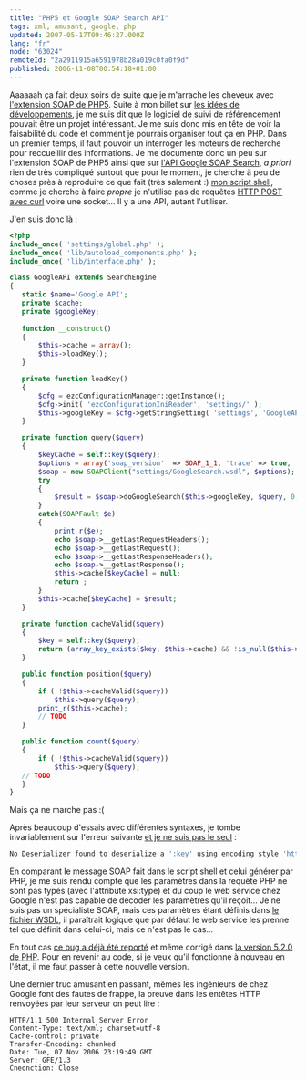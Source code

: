 ```yaml
---
title: "PHP5 et Google SOAP Search API"
tags: xml, amusant, google, php
updated: 2007-05-17T09:46:27.000Z
lang: "fr"
node: "63024"
remoteId: "2a2911915a6591978b28a019c0fa0f9d"
published: 2006-11-08T00:54:18+01:00
---
```

 
Aaaaaah ça fait deux soirs de suite que je m'arrache les cheveux avec [l'extension SOAP de PHP5](http://fr.php.net/manual/en/ref.soap.php). Suite à mon billet sur [les idées de développements](/post/des-idees-plein-d-idees-trop-d-idees), je me suis dit que le logiciel de suivi de référencement pouvait être un projet intéressant. Je me suis donc mis en tête de voir la faisabilité du code et comment je pourrais organiser tout ça en PHP. Dans un premier temps, il faut pouvoir un interroger les moteurs de recherche pour reccueillir des informations. Je me documente donc un peu sur l'extension SOAP de PHP5 ainsi que sur [l'API Google SOAP Search](http://code.google.com/apis/soapsearch/), *a priori* rien de très compliqué surtout que pour le moment, je cherche à peu de choses près à reproduire ce que fait (très salement :) [mon script shell](/post/un-script-shell-pour-compter-le-nombre-de-pages-indexees-dans-google), comme je cherche à faire *propre* je n'utilise pas de requêtes [HTTP POST avec curl](http://fr.php.net/manual/en/ref.curl.php) voire une socket... Il y a une API, autant l'utiliser.

 
J'en suis donc là :

 ``` php
<?php
include_once( 'settings/global.php' );
include_once( 'lib/autoload_components.php' );
include_once( 'lib/interface.php' );

class GoogleAPI extends SearchEngine
{
    static $name='Google API';
    private $cache;
    private $googleKey;
    
    function __construct()
    {
        $this->cache = array();
        $this->loadKey();
    }

    private function loadKey()
    {
        $cfg = ezcConfigurationManager::getInstance();
        $cfg->init( 'ezcConfigurationIniReader', 'settings/' );
        $this->googleKey = $cfg->getStringSetting( 'settings', 'GoogleAPI', 'GoogleKey' );
    }

    private function query($query)
    {
        $keyCache = self::key($query);
        $options = array('soap_version'  => SOAP_1_1, 'trace' => true, 'exceptions' => true);
        $soap = new SOAPClient("settings/GoogleSearch.wsdl", $options);
        try 
        {
            $result = $soap->doGoogleSearch($this->googleKey, $query, 0, 100, false, '',false, '','','');
        }
        catch(SOAPFault $e)
        {
            print_r($e);
            echo $soap->__getLastRequestHeaders();
            echo $soap->__getLastRequest();
            echo $soap->__getLastResponseHeaders();
            echo $soap->__getLastResponse();
            $this->cache[$keyCache] = null;
            return ;
        }
        $this->cache[$keyCache] = $result;
    }

    private function cacheValid($query)
    {
        $key = self::key($query);
        return (array_key_exists($key, $this->cache) && !is_null($this->cache[$key]));
    }

    public function position($query)
    {
        if ( !$this->cacheValid($query))
            $this->query($query);
        print_r($this->cache);
        // TODO
    }

    public function count($query)
    {
        if ( !$this->cacheValid($query))
            $this->query($query);
    // TODO
    }
}
```

 
Mais ça ne marche pas :(

Après beaucoup d'essais avec différentes syntaxes, je tombe invariablement sur l'erreur suivante [et je ne suis pas le seul](http://groups.google.com/groups/search?q=No%20Deserializer%20found%20to%20deserialize%20key&amp;qt_s=Search) :

 ``` php
No Deserializer found to deserialize a ':key' using encoding style 'http://schemas.xmlsoap.org/soap/encoding/'.
```

 
En comparant le message SOAP fait dans le script shell et celui générer par PHP, je me suis rendu compte que les paramètres dans la requête PHP ne sont pas typés (avec l'attribute xsi:type) et du coup le web service chez Google n'est pas capable de décoder les paramètres qu'il reçoit... Je ne suis pas un spécialiste SOAP, mais ces paramètres étant définis dans [le fichier WSDL](http://api.google.com/GoogleSearch.wsdl), il paraîtrait logique que par défaut le web service les prenne tel que définit dans celui-ci, mais ce n'est pas le cas...

 
En tout cas [ce bug a déjà été reporté](http://bugs.php.net/bug.php?id=37523) et même corrigé dans [la version 5.2.0 de PHP](http://fr.php.net/ChangeLog-5.php). Pour en revenir au code, si je veux qu'il fonctionne à nouveau en l'état, il me faut passer à cette nouvelle version.

 
Une dernier truc amusant en passant, mêmes les ingénieurs de chez Google font des fautes de frappe, la preuve dans les entêtes HTTP renvoyées par leur serveur on peut lire :

 ``` 
HTTP/1.1 500 Internal Server Error
Content-Type: text/xml; charset=utf-8
Cache-control: private
Transfer-Encoding: chunked
Date: Tue, 07 Nov 2006 23:19:49 GMT
Server: GFE/1.3
Cneonction: Close
```

